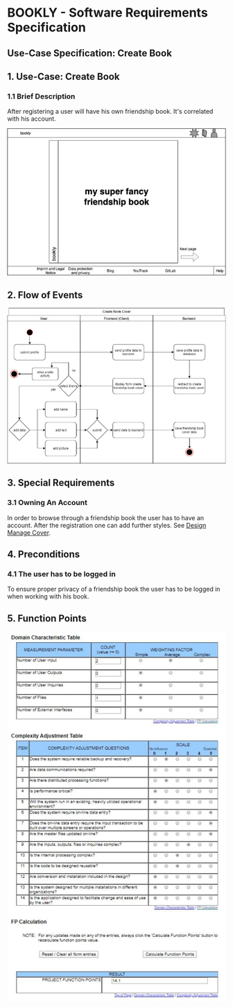 # BOOKLY - Software Requirements Specification
## Use-Case Specification: Create Book

## 1. Use-Case: Create Book

### 1.1 Brief Description

After registering a user will have his own friendship book. It's correlated with his account.

![Friendship Book Cover](cover.png "Friendship Book Cover")

## 2. Flow of Events

![create friendship book cover](create_friendship_book_cover.jpg "Create Friendship Book Cover")

## 3. Special Requirements

### 3.1 Owning An Account
        
In order to browse through a friendship book the user has to have an account. After the registration one can add further styles.
See [Design Manage Cover](design_Manage_Cover_Decorations.md "Design Manage Cover").

## 4. Preconditions

### 4.1 The user has to be logged in

To ensure proper privacy of a friendship book the user has to be logged in when working with his book.
## 5. Function Points
![Create Book FPs](UC1_Create_Book.jpg "Create Book FPs")
